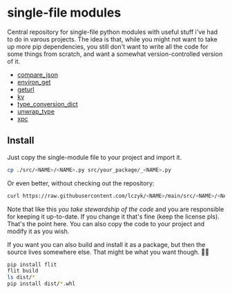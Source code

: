 # single-file modules

Central repository for single-file python modules with useful stuff i've had to do in varous projects. The idea is that, while you might not want to take up more pip dependencies, you still don't want to write all the code for some things from scratch, and want a somewhat version-controlled version of it.


- [compare_json](https://github.com/lczyk/compare_json)
- [environ_get](https://github.com/lczyk/environ_get)
- [geturl](https://github.com/lczyk/geturl)
- [kv](https://github.com/lczyk/kv)
- [type_conversion_dict](https://github.com/lczyk/type_conversion_dict)
- [unwrap_type](https://github.com/lczyk/unwrap_type)
- [xpc](https://github.com/lczyk/xpc)


## Install

Just copy the single-module file to your project and import it.

```bash
cp ./src/<NAME>/<NAME>.py src/your_package/_<NAME>.py
```

Or even better, without checking out the repository:

```bash
curl https://raw.githubusercontent.com/lczyk/<NAME>/main/src/<NAME>/<NAME>.py > src/your_package/_type_conversion_dict.py
```

Note that like this *you take stewardship of the code* and you are responsible for keeping it up-to-date. If you change it that's fine (keep the license pls). That's the point here. You can also copy the code to your project and modify it as you wish.

If you want you can also build and install it as a package, but then the source lives somewhere else. That might be what you want though. 🤷‍♀️

```bash
pip install flit
flit build
ls dist/*
pip install dist/*.whl
```
